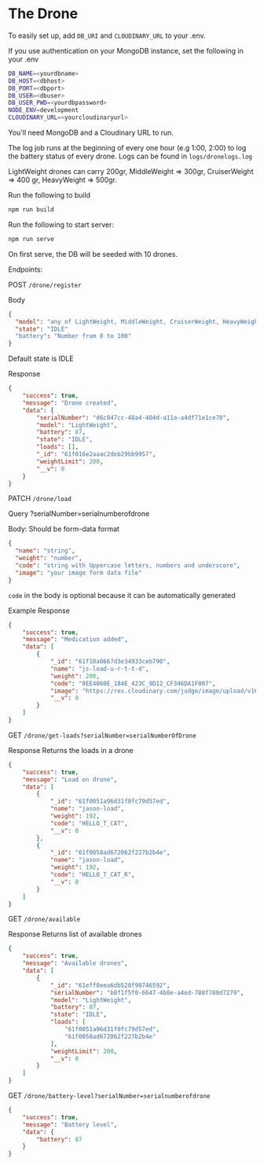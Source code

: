 # The Drone

To easily set up, add `DB_URI` and `CLOUDINARY_URL` to your .env.

If you use authentication on your MongoDB instance, set the following in your .env
```Bash
DB_NAME=<yourdbname>
DB_HOST=<dbhost>
DB_PORT=<dbport>
DB_USER=<dbuser>
DB_USER_PWD=<yourdbpassword>
NODE_ENV=development
CLOUDINARY_URL=<yourcloudinaryurl>
```

You'll need MongoDB and a Cloudinary URL to run.

The log job runs at the beginning of every one hour (e.g 1:00, 2:00) to log the battery status of every drone. Logs can be found in `logs/dronelogs.log`

LightWeight drones can carry 200gr, MiddleWeight => 300gr, CruiserWeight => 400 gr, HeavyWeight => 500gr.

Run the following to build
```Bash
npm run build
```
Run the following to start server:
```Bash
npm run serve
```
On first serve, the DB will be seeded with 10 drones.

Endpoints:

POST `/drone/register`

Body
```JSON
{
  "model": "any of LightWeight, MiddleWeight, CruiserWeight, HeavyWeight",
  "state": "IDLE"
  "battery": "Number from 0 to 100"
}
```
Default state is IDLE

Response
```JSON
{
    "success": true,
    "message": "Drone created",
    "data": {
        "serialNumber": "d6c047cc-48a4-404d-a11a-a4df71e1ce70",
        "model": "LightWeight",
        "battery": 87,
        "state": "IDLE",
        "loads": [],
        "_id": "61f016e2aaac2deb29bb9957",
        "weightLimit": 200,
        "__v": 0
    }
}
```

PATCH `/drone/load`

Query
?serialNumber=serialnumberofdrone

Body: Should be form-data format
```JSON
{
  "name": "string",
  "weight": "number",
  "code": "string with Uppercase letters, numbers and underscore",
  "image": "your image form data file"
}
```
`code` in the body is optional because it can be automatically generated

Example Response

```JSON
{
    "success": true,
    "message": "Medication added",
    "data": [
        {
            "_id": "61f10a0667d3e34933ceb790",
            "name": "js-load-u-r-t-t-d",
            "weight": 200,
            "code": "8EE4060E_184E_423C_9D12_CF346DA1F007",
            "image": "https://res.cloudinary.com/judge/image/upload/v1643186694/fedsrmen6wm3xatp7w7p.png",
            "__v": 0
        }
    ]
}
```

GET `/drone/get-loads?serialNumber=serialNumberOfDrone`

Response
Returns the loads in a drone
```JSON
{
    "success": true,
    "message": "Load on drone",
    "data": [
        {
            "_id": "61f0051a96d31f0fc79d57ed",
            "name": "jason-load",
            "weight": 192,
            "code": "HELLO_T_CAT",
            "__v": 0
        },
        {
            "_id": "61f0058ad672062f227b2b4e",
            "name": "jason-load",
            "weight": 192,
            "code": "HELLO_T_CAT_R",
            "__v": 0
        }
    ]
}
```

GET `/drone/available`

Response
Returns list of available drones
```JSON
{
    "success": true,
    "message": "Available drones",
    "data": [
        {
            "_id": "61eff0eea6db520f90746592",
            "serialNumber": "b8f1f5f0-6647-4b8e-a4ed-788f780d7279",
            "model": "LightWeight",
            "battery": 87,
            "state": "IDLE",
            "loads": [
                "61f0051a96d31f0fc79d57ed",
                "61f0058ad672062f227b2b4e"
            ],
            "weightLimit": 200,
            "__v": 0
        }
    ]
}
```
GET `/drone/battery-level?serialNumber=serialnumberofdrone`

```JSON
{
    "success": true,
    "message": "Battery level",
    "data": {
        "battery": 87
    }
}
```